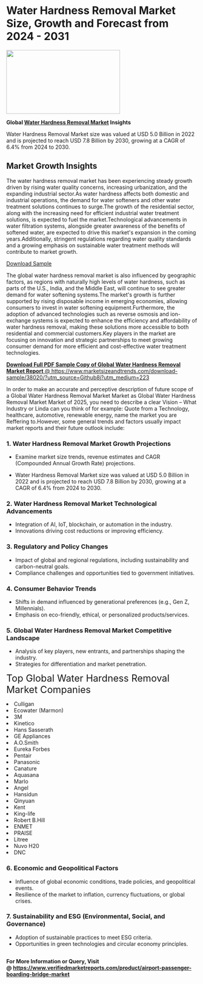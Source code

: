 <H1>Water Hardness Removal Market Size, Growth and Forecast from 2024 - 2031</H1><img class="aligncenter size-medium wp-image-584254" src="https://thirdeyenews.in/wp-content/uploads/2024/09/Global-Market-Research-300x168.jpeg" alt="" width="300" height="168" /><p><strong>Global&nbsp;<a href="https://www.marketsizeandtrends.com/download-sample/38020/?utm_source=Github8j?utm_medium=223">Water Hardness Removal Market</a> Insights</strong></p><p>Water Hardness Removal Market size was valued at USD 5.0 Billion in 2022 and is projected to reach USD 7.8 Billion by 2030, growing at a CAGR of 6.4% from 2024 to 2030.</p><p><h2>Market Growth Insights</h2> <p>The water hardness removal market has been experiencing steady growth driven by rising water quality concerns, increasing urbanization, and the expanding industrial sector.As water hardness affects both domestic and industrial operations, the demand for water softeners and other water treatment solutions continues to surge.The growth of the residential sector, along with the increasing need for efficient industrial water treatment solutions, is expected to fuel the market.Technological advancements in water filtration systems, alongside greater awareness of the benefits of softened water, are expected to drive this market's expansion in the coming years.Additionally, stringent regulations regarding water quality standards and a growing emphasis on sustainable water treatment methods will contribute to market growth.</p> <p><a href="#">Download Sample</a></p> <p>The global water hardness removal market is also influenced by geographic factors, as regions with naturally high levels of water hardness, such as parts of the U.S., India, and the Middle East, will continue to see greater demand for water softening systems.The market's growth is further supported by rising disposable income in emerging economies, allowing consumers to invest in water softening equipment.Furthermore, the adoption of advanced technologies such as reverse osmosis and ion-exchange systems is expected to enhance the efficiency and affordability of water hardness removal, making these solutions more accessible to both residential and commercial customers.Key players in the market are focusing on innovation and strategic partnerships to meet growing consumer demand for more efficient and cost-effective water treatment technologies.<p><a href="#"></p><p><span class=""><strong>Download Full PDF Sample Copy of Global Water Hardness Removal Market Report</strong> @ <a href="https://www.marketsizeandtrends.com/download-sample/38020/?utm_source=Github8j?utm_medium=223" target="_blank">https://www.marketsizeandtrends.com/download-sample/38020/?utm_source=Github8j?utm_medium=223</a></span></p><p>In order to make an accurate and perceptive description of future scope of a Global&nbsp;Water Hardness Removal Market Market as Global&nbsp;Water Hardness Removal Market Market of 2025, you need to describe a clear Vision &ndash; What Industry or Linda can you think of for example: Quote from a Technology, healthcare, automotive, renewable energy, name the market you are Reffering to.However, some general trends and factors usually impact market reports and their future outlook include:</p><h3>1.&nbsp;<strong>Water Hardness Removal Market Growth Projections</strong></h3><ul><li>Examine market size trends, revenue estimates and CAGR (Compounded Annual Growth Rate) projections.</li><li><p>Water Hardness Removal Market size was valued at USD 5.0 Billion in 2022 and is projected to reach USD 7.8 Billion by 2030, growing at a CAGR of 6.4% from 2024 to 2030.</p></li></ul><h3>2.&nbsp;<strong>Water Hardness Removal Market Technological Advancements</strong></h3><ul><li>Integration of AI, IoT, blockchain, or automation in the industry.</li><li>Innovations driving cost reductions or improving efficiency.</li></ul><h3>3.&nbsp;<strong>Regulatory and Policy Changes</strong></h3><ul><li>Impact of global and regional regulations, including sustainability and carbon-neutral goals.</li><li>Compliance challenges and opportunities tied to government initiatives.</li></ul><h3>4.&nbsp;<strong>Consumer Behavior Trends</strong></h3><ul><li>Shifts in demand influenced by generational preferences (e.g., Gen Z, Millennials).</li><li>Emphasis on eco-friendly, ethical, or personalized products/services.</li></ul><h3>5.&nbsp;<strong>Global Water Hardness Removal Market Competitive Landscape</strong></h3><ul><li>Analysis of key players, new entrants, and partnerships shaping the industry.</li><li>Strategies for differentiation and market penetration.</li></ul><p data-pm-slice="1 1 []"><span style="color: inherit; font-family: inherit; font-size: 25px;">Top Global Water Hardness Removal Market Companies</span></p><div class="" data-test-id=""><p><li>Culligan</li><li> Ecowater (Marmon)</li><li> 3M</li><li> Kinetico</li><li> Hans Sasserath</li><li> GE Appliances</li><li> A.O.Smith</li><li> Eureka Forbes</li><li> Pentair</li><li> Panasonic</li><li> Canature</li><li> Aquasana</li><li> Marlo</li><li> Angel</li><li> Hansidun</li><li> Qinyuan</li><li> Kent</li><li> King-life</li><li> Robert B.Hill</li><li> ENMET</li><li> PRAISE</li><li> Litree</li><li> Nuvo H20</li><li> DNC</li></p></div><h3>6.&nbsp;<strong>Economic and Geopolitical Factors</strong></h3><ul><li>Influence of global economic conditions, trade policies, and geopolitical events.</li><li>Resilience of the market to inflation, currency fluctuations, or global crises.</li></ul><h3>7.&nbsp;<strong>Sustainability and ESG (Environmental, Social, and Governance)</strong></h3><ul><li>Adoption of sustainable practices to meet ESG criteria.</li><li>Opportunities in green technologies and circular economy principles.</li></ul><h2><strong style="font-size: 14px;">For More Information or Query, Visit @&nbsp;</strong><a style="background-color: #ffffff; font-size: 14px;" href="https://www.marketsizeandtrends.com/report/water-hardness-removal-market/" target="_blank">https://www.verifiedmarketreports.com/product/airport-passenger-boarding-bridge-market</a></h2>